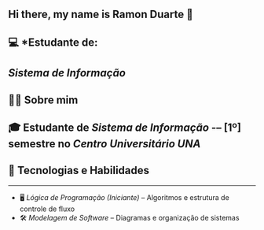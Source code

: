 ## Hi there, my name is Ramon Duarte 👋

## 💻 *Estudante de:
*Sistema de Informação*  
---
## 👨‍💻 Sobre mim  
🎓 Estudante de *Sistema de Informação* -– [1º] semestre no *Centro Universitário UNA*  
---
## 🚀 Tecnologias e Habilidades  
---
- 🖥 *Lógica de Programação (Iniciante)* – Algoritmos e estrutura de controle de fluxo  
- 🛠 *Modelagem de Software* – Diagramas e organização de sistemas
